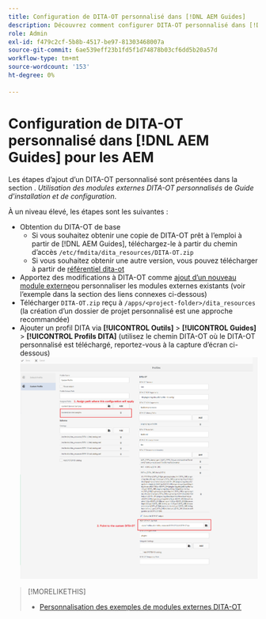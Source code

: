 ```yaml
---
title: Configuration de DITA-OT personnalisé dans [!DNL AEM Guides]
description: Découvrez comment configurer DITA-OT personnalisé dans [!DNL Adobe Experience Manager Guides]
role: Admin
exl-id: f479c2cf-5b8b-4517-be97-81303468007a
source-git-commit: 6ae539eff23b1fd5f1d74878b03cf6dd5b20a57d
workflow-type: tm+mt
source-wordcount: '153'
ht-degree: 0%

---
```


# Configuration de DITA-OT personnalisé dans [!DNL AEM Guides] pour les AEM

Les étapes d’ajout d’un DITA-OT personnalisé sont présentées dans la section . _Utilisation des modules externes DITA-OT personnalisés_ de _Guide d&#39;installation et de configuration_.

À un niveau élevé, les étapes sont les suivantes :

+ Obtention du DITA-OT de base
   + Si vous souhaitez obtenir une copie de DITA-OT prêt à l’emploi à partir de [!DNL AEM Guides], téléchargez-le à partir du chemin d’accès `/etc/fmdita/dita_resources/DITA-OT.zip`
   + Si vous souhaitez obtenir une autre version, vous pouvez télécharger à partir de [référentiel dita-ot](https://www.dita-ot.org/download)
+ Apportez des modifications à DITA-OT comme [ajout d’un nouveau module externe](https://www.dita-ot.org/dev/topics/plugins-installing.html)ou personnaliser les modules externes existants (voir l’exemple dans la section des liens connexes ci-dessous)
+ Télécharger `DITA-OT.zip` reçu à `/apps/<project-folder>/dita_resources` (la création d’un dossier de projet personnalisé est une approche recommandée)
+ Ajouter un profil DITA via **[!UICONTROL Outils]** > **[!UICONTROL Guides]** > **[!UICONTROL Profils DITA]** (utilisez le chemin DITA-OT où le DITA-OT personnalisé est téléchargé, reportez-vous à la capture d’écran ci-dessous)
   ![Profils DITA](assets/dita-profile.png)

>[!MORELIKETHIS]
>
>+ [Personnalisation des exemples de modules externes DITA-OT](https://www.dita-ot.org/dev/topics/pdf-customization.html)

